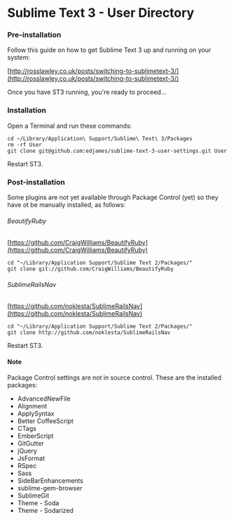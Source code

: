 # Sublime Text 3 - User Directory

### Pre-installation

Follow this guide on how to get Sublime Text 3 up and running on your system: 

[http://rosslawley.co.uk/posts/switching-to-sublimetext-3/](http://rosslawley.co.uk/posts/switching-to-sublimetext-3/)

Once you have ST3 running, you're ready to proceed...

### Installation

Open a Terminal and run these commands:

    cd ~/Library/Application\ Support/Sublime\ Text\ 3/Packages
    rm -rf User
    git clone git@github.com:edjames/sublime-text-3-user-settings.git User

Restart ST3.

### Post-installation

Some plugins are not yet available through Package Control (yet) so they have ot be manually installed, as follows:

###### BeautifyRuby

[https://github.com/CraigWilliams/BeautifyRuby](https://github.com/CraigWilliams/BeautifyRuby)

    cd "~/Library/Application Support/Sublime Text 2/Packages/"
    git clone git://github.com/CraigWilliams/BeautifyRuby

###### SublimeRailsNav

[https://github.com/noklesta/SublimeRailsNav](https://github.com/noklesta/SublimeRailsNav)

    cd "~/Library/Application Support/Sublime Text 2/Packages/"
    git clone http://github.com/noklesta/SublimeRailsNav

Restart ST3.

#### Note

Package Control settings are not in source control.
These are the installed packages:

- AdvancedNewFile
- Alignment
- ApplySyntax
- Better CoffeeScript
- CTags
- EmberScript
- GitGutter
- jQuery
- JsFormat
- RSpec
- Sass
- SideBarEnhancements
- sublime-gem-browser
- SublimeGit
- Theme - Soda
- Theme - Sodarized
